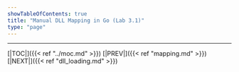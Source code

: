 ```yaml
---
showTableOfContents: true
title: "Manual DLL Mapping in Go (Lab 3.1)"
type: "page"
---
```




---
[|TOC|]({{< ref "../moc.md" >}})
[|PREV|]({{< ref "mapping.md" >}})
[|NEXT|]({{< ref "dll_loading.md" >}})